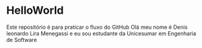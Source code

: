 # HelloWorld
Este repositório é para praticar o fluxo do GitHub
Olá meu nome é Denis leonardo Lira Menegassi e eu sou estudante da Unicesumar em Engenharia de Software
